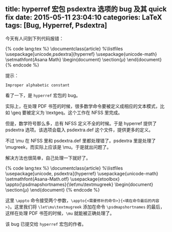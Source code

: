 title: hyperref 宏包 psdextra 选项的 bug 及其 quick fix
date: 2015-05-11 23:04:10
categories: LaTeX
tags: [Bug, Hyperref, Psdextra]
---

今天有人问到下列代码报错：

{% code lang:tex %}
\documentclass{article}
%\listfiles
\usepackage[unicode,psdextra]{hyperref}
\usepackage{unicode-math}
\setmathfont{Asana Math}
\begin{document}
\section{$\mu$}
\end{document}
{% endcode %}

提示：

    Improper alphabetic constant

看了一下，是 `hyperref` 宏包的 bug。

<!-- more -->

实际上，在处理 PDF 书签的时候，很多数学命令要被定义成相应的文本模式，比如 \geq 要被定义为 \textgeq。这个工作在 NFSS 里完成。

但是，数学符号那么多，总有 NFSS 定义不全的时候。于是 hyperref 提供了 psdextra 选项。该选项会载入 psdextra.def 这个文件，提供更多的定义。

不过 \mu 在 NFSS 里和 psdextra.def 里都处理错了。psdextra 里是处理了 \mugreek，而实际上应该是 \mu。于是就出问题了。

解决方法也很简单，自己处理一下就好了。

{% code lang:tex %}
\documentclass{article}
%\listfiles
\usepackage[unicode, psdextra]{hyperref}
\usepackage{unicode-math}
\setmathfont{Asana-Math.otf}
\usepackage{etoolbox}
\appto{\psdmapshortnames}{\let\mu\textmugreek}
\begin{document}
\section{$\mu$}
\end{document}
{% endcode %}

这里 `\appto` 命令接受两个参数，`\appto{<需要修补的命令>}{<填在命令最后的内容>}`。这里我们将 `\let\mu\textmugreek` 添加在命令 `\psdmapshortnames` 的最后，这样在处理 PDF 书签的时候，`\mu` 就能被正确处理了。

该 bug 已提交给 `hyperref` 宏包的作者。
